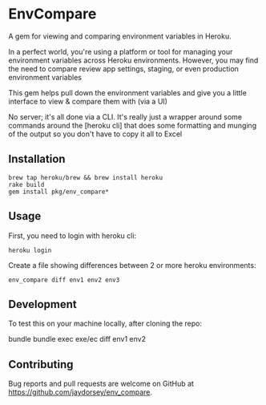 # EnvCompare

A gem for viewing and comparing environment variables in Heroku.

In a perfect world, you're using a platform or tool for managing your
environment variables across Heroku environments. However, you may
find the need to compare review app settings, staging, or even
production environment variables

This gem helps pull down the environment variables and give you
a little interface to view & compare them with (via a UI)

No server; it's all done via a CLI. It's really just a wrapper around
some commands around the [heroku cli] that does some formatting and
munging of the output so you don't have to copy it all to Excel

## Installation

    brew tap heroku/brew && brew install heroku
    rake build
    gem install pkg/env_compare*

## Usage

First, you need to login with heroku cli:

    heroku login

Create a file showing differences between 2 or more heroku environments:

    env_compare diff env1 env2 env3

## Development

To test this on your machine locally, after cloning the repo:

  bundle
  bundle exec exe/ec diff env1 env2

## Contributing

Bug reports and pull requests are welcome on GitHub at https://github.com/jaydorsey/env_compare.

